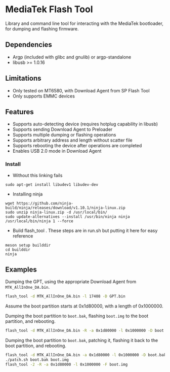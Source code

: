 # MediaTek Flash Tool

Library and command line tool for interacting with the MediaTek bootloader, for
dumping and flashing firmware.

## Dependencies

 * Argp (included with glibc and gnulib) or argp-standalone
 * libusb >= 1.0.16

## Limitations

 * Only tested on MT6580, with Download Agent from SP Flash Tool
 * Only supports EMMC devices

## Features

 * Supports auto-detecting device (requires hotplug capability in libusb)
 * Supports sending Download Agent to Preloader
 * Supports multiple dumping or flashing operations
 * Supports arbitrary address and length without scatter file
 * Supports rebooting the device after operations are completed
 * Enables USB 2.0 mode in Download Agent

### Install
 * Without this linking fails
```
sudo apt-get install libudev1 libudev-dev
```
 * Installing ninja
```
wget https://github.com/ninja-build/ninja/releases/download/v1.10.1/ninja-linux.zip
sudo unzip ninja-linux.zip -d /usr/local/bin/
sudo update-alternatives --install /usr/bin/ninja ninja /usr/local/bin/ninja 1 --force
```
 * Build flash_tool . These steps are in run.sh but putting it here for easy reference
```
meson setup builddir
cd builddir
ninja
```



## Examples

Dumping the GPT, using the appropriate Download Agent from `MTK_AllInOne_DA.bin`.

```bash
flash_tool -d MTK_AllInOne_DA.bin -l 17408 -D GPT.bin
```

Assume the boot partition starts at 0x1d80000, with a length of 0x1000000.

Dumping the boot partition to `boot.bak`, flashing `boot.img` to the boot
partition, and rebooting.

```bash
flash_tool -d MTK_AllInOne_DA.bin -R -a 0x1d80000 -l 0x1000000 -D boot.bak -F boot.img
```

Dumping the boot partition to `boot.bak`, patching it, flashing it back to the
boot partition, and rebooting.

```bash
flash_tool -d MTK_AllInOne_DA.bin -a 0x1d80000 -l 0x1000000 -D boot.bak
./patch.sh boot.bak boot.img
flash_tool -2 -R -a 0x1d80000 -l 0x1000000 -F boot.img
```
